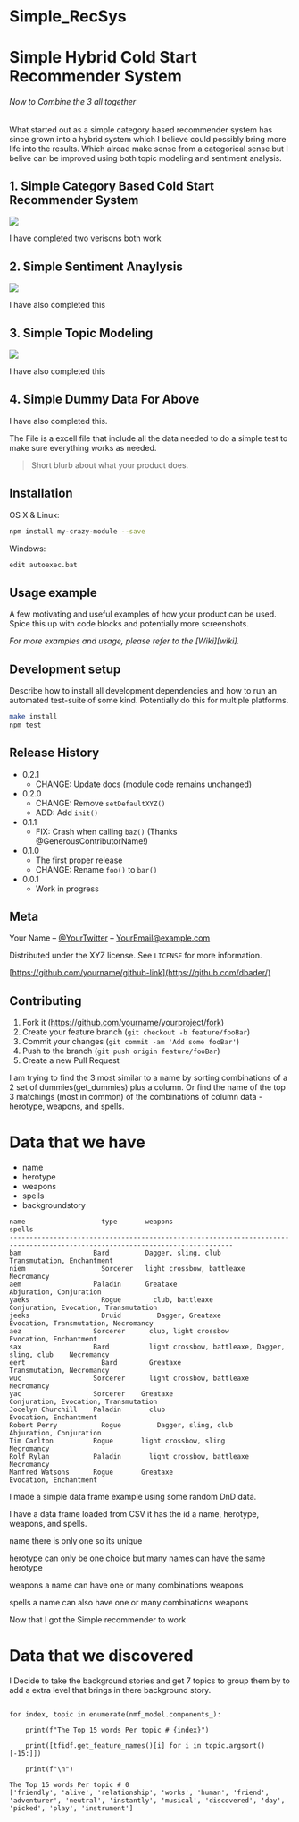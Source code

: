 # Simple_RecSys





# Simple Hybrid Cold Start Recommender System
###### Now to Combine the 3 all together

What started out as a simple category based recommender system has since grown into a hybrid system which I believe could possibly bring more life into the results. Which alread make sense from a categorical sense but I belive can be improved using both topic modeling and sentiment analysis.



##  1. Simple Category Based Cold Start Recommender System
![](header.png)

I have completed two verisons both work


##  2. Simple Sentiment Anaylysis
![](senti.png)

I have also completed this

##  3. Simple Topic Modeling
![](topic.png)

I have also completed this


##  4. Simple Dummy Data For Above


I have also completed this.

The File is a excell file that include all the data needed to do a simple test to make sure everything works as needed.
> Short blurb about what your product does.




## Installation

OS X & Linux:

```sh
npm install my-crazy-module --save
```

Windows:

```sh
edit autoexec.bat
```

## Usage example

A few motivating and useful examples of how your product can be used. Spice this up with code blocks and potentially more screenshots.

_For more examples and usage, please refer to the [Wiki][wiki]._

## Development setup

Describe how to install all development dependencies and how to run an automated test-suite of some kind. Potentially do this for multiple platforms.

```sh
make install
npm test
```

## Release History

* 0.2.1
    * CHANGE: Update docs (module code remains unchanged)
* 0.2.0
    * CHANGE: Remove `setDefaultXYZ()`
    * ADD: Add `init()`
* 0.1.1
    * FIX: Crash when calling `baz()` (Thanks @GenerousContributorName!)
* 0.1.0
    * The first proper release
    * CHANGE: Rename `foo()` to `bar()`
* 0.0.1
    * Work in progress

## Meta

Your Name – [@YourTwitter](https://twitter.com/dbader_org) – YourEmail@example.com

Distributed under the XYZ license. See ``LICENSE`` for more information.

[https://github.com/yourname/github-link](https://github.com/dbader/)

## Contributing

1. Fork it (<https://github.com/yourname/yourproject/fork>)
2. Create your feature branch (`git checkout -b feature/fooBar`)
3. Commit your changes (`git commit -am 'Add some fooBar'`)
4. Push to the branch (`git push origin feature/fooBar`)
5. Create a new Pull Request






I am trying to find the 3 most similar to a name by sorting combinations of a 2 set of dummies(get_dummies) plus a column. Or find the name of the top 3 matchings (most in common) of the combinations of column data - herotype, weapons, and spells.

# Data that we have

  - name 
  - herotype
  - weapons
  - spells
  - backgroundstory
  
  ```
name	               type	      weapons	                                           spells
------------------------------------------------------------------------------------------------------------------------------
bam	                 Bard	      Dagger, sling, club	                               Transmutation, Enchantment 
niem	               Sorcerer	  light crossbow, battleaxe	                         Necromancy 
aem	                 Paladin	  Greataxe	                                         Abjuration, Conjuration
yaeks	               Rogue	    club, battleaxe	                                   Conjuration, Evocation, Transmutation
jeeks	               Druid	     Dagger, Greataxe	                                 Evocation, Transmutation, Necromancy 
aez	                 Sorcerer	   club, light crossbow	                             Evocation, Enchantment 
sax	                 Bard	       light crossbow, battleaxe, Dagger, sling, club    Necromancy 
eert	               Bard	       Greataxe	                                         Transmutation, Necromancy 
wuc	                 Sorcerer	   light crossbow, battleaxe	                       Necromancy 
yac	                 Sorcerer    Greataxe	                                         Conjuration, Evocation, Transmutation
Jocelyn Churchill    Paladin	   club	                                             Evocation, Enchantment 
Robert Perry	       Rogue	     Dagger, sling, club	                             Abjuration, Conjuration
Tim Carlton	         Rogue	     light crossbow, sling	                           Necromancy 
Rolf Rylan	         Paladin	   light crossbow, battleaxe	                       Necromancy 
Manfred Watsons	     Rogue	     Greataxe	                                         Evocation, Enchantment 
```

I made a simple data frame example using some random DnD data.

I have a data frame loaded from CSV it has the id a name, herotype, weapons, and spells.

name there is only one so its unique

herotype can only be one choice but many names can have the same herotype

weapons a name can have one or many combinations weapons

spells a name can also have one or many combinations weapons

Now that I got the Simple recommender to work

# Data that we discovered

I Decide to take the background stories and get 7 topics to group them by to add a extra level that brings in there background story.

```

for index, topic in enumerate(nmf_model.components_):

    print(f"The Top 15 words Per topic # {index}")

    print([tfidf.get_feature_names()[i] for i in topic.argsort()[-15:]])

    print(f"\n")

The Top 15 words Per topic # 0
['friendly', 'alive', 'relationship', 'works', 'human', 'friend', 'adventurer', 'neutral', 'instantly', 'musical', 'discovered', 'day', 'picked', 'play', 'instrument']

```
